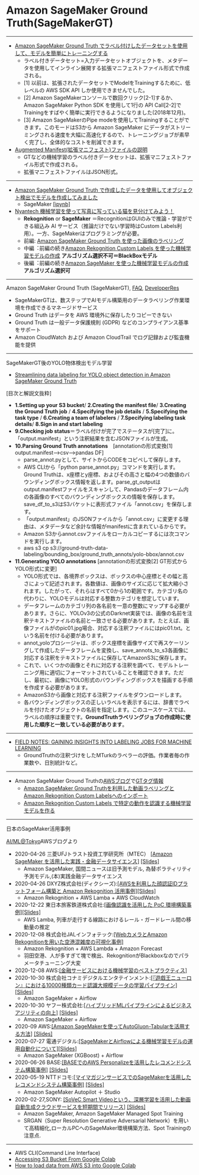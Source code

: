 # Amazon SageMaker Ground Truth(SageMakerGT)

---
- [Amazon SageMaker Ground Truth でラベル付けしたデータセットを使用して、モデルを簡単にトレーニングする](https://aws.amazon.com/jp/blogs/news/easily-train-models-using-datasets-labeled-by-amazon-sagemaker-ground-truth/) 
    - ラベル付きデータセット=入力データセットオブジェクトを、メタデータを使用してインライン展開する拡張マニフェストファイル形式で作成される。
    - [1] 以前は、拡張されたデータセットでModelをTrainingするために、低レベルの AWS SDK API しか使用できませんでした。
    - [2] Amazon SageMakerコンソールで数回クリック[2-1]するか、Amazon SageMaker Python SDK を使用して1行の API Call[2-2]でTrainingをすばやく簡単に実行できるようになりました(2018年12月)。
    - [3] Amazon SageMakerのPipe modeを使用してTrainingすることができます。このモードはS3から Amazon SageMaker にデータがストリーミングされる速度を大幅に高速化するので、トレーニングジョブが素早く完了し、全体的なコストを削減できます。
- [Augmented Manifest(拡張マニフェスト)ファイルの説明](https://docs.aws.amazon.com/sagemaker/latest/dg/augmented-manifest.html)
   - GTなどの機械学習のラベル付きデータセットは、拡張マニフェストファイル形式で作成される。 
   - 拡張マニフェストファイルはJSON形式。

---
- [Amazon SageMaker Ground Truth で作成したデータを使用してオブジェクト検出でモデルを作成してみました](https://dev.classmethod.jp/articles/amazon-sagemaker-object-detection-with-ground-truth/)
    - SageMaker [[ipynb]](https://gist.github.com/furuya02/1429744465506d6080813cafc8fe9579) 
- [Nyantech 機械学習を使って写真に写っている猫を見分けてみよう！](https://aws.amazon.com/jp/builders-flash/202003/sagemaker-groundtruth-cat/?awsf.filter-name=*all) 
  - **Rekognition** or **SageMaker** ＝RecognitionはGUIのみで推論・学習ができる組込み AI サービス（推論だけでない学習時はCustom Labels利用）。一方、SageMakerはプログラミングが必要。 
  - 前編: [Amazon SageMaker Ground Truth を使った画像のラベリング](https://aws.amazon.com/jp/builders-flash/202003/sagemaker-groundtruth-cat/?awsf.filter-name=*all)
  - 中編︓前編の続き[Amazon Rekognition Custom Labels を使った機械学習モデルの作成](https://aws.amazon.com/jp/builders-flash/202004/sagemaker-groundtruth-cat/?awsf.filter-name=*all) **アルゴリズム選択不可＝BlackBoxモデル**
  - 後編︓前編の続き[Amazon SageMaker を使った機械学習モデルの作成](https://aws.amazon.com/jp/builders-flash/202005/sagemaker-cat/?awsf.filter-name=*all) **アルゴリズム選択可**
 
---
Amazon SageMaker Ground Truth (SageMakerGT), [FAQ](https://aws.amazon.com/jp/sagemaker/groundtruth/faqs/), [DeveloperRes](https://aws.amazon.com/jp/sagemaker/groundtruth/developer-resources/)
   - SageMakerGTは、数ステップでAIモデル構築用のデータラベリング作業環境を作成できるマネージドサービス
   - Ground Truth はデータを AWS 環境外に保存したりコピーできない
   - Ground Truth は一般データ保護規則 (GDPR) などのコンプライアンス基準をサポート
   - Amazon CloudWatch および Amazon CloudTrail でログ記録および監査機能を提供

---
SageMakerGT後のYOLO物体検出モデル学習

- [Streamlining data labeling for YOLO object detection in Amazon SageMaker Ground Truth](https://awsfeed.com/whats-new/machine-learning/streamlining-data-labeling-for-yolo-object-detection-in-amazon-sagemaker-ground-truth)

[目次と解説文抜粋]

  - **1.Setting up your S3 bucket**/ **2.Creating the manifest file**/ **3.Creating the Ground Truth job** / **4.Specifying the job details** / **5.Specifying the task type** / **6.Creating a team of labelers** / **7.Specifying labeling task details**/  **8.Sign in and start labeling** 
  - **9.Checking job status**＝ラベル付けが完了でステータスが[完了]に。「output.manifest」という注釈結果を含むJSONファイルが生成。
  - **10.Parsing Ground Truth annotations**　[annotationの形式変換[1] output.manifest-->csv-->pandas DF]
     - parse_annot.pyとして、サイトからCODEをコピペして保存します。
     - AWS CLIから「python parse_annot.py」コマンドを実行します。Ground Truthは、x座標とy座標、およびその高さと幅の4つの数値のバウンディングボックス情報を返します。parse_gt_outputはoutput.manifestファイルをスキャンして、Pandasのデータフレーム内の各画像のすべてのバウンディングボックスの情報を保存します。save_df_to_s3はS3バケットに表形式ファイル「annot.csv」を保存します。
     - 「output.manifest」のJSONファイルから「annot.csv」に変更する理由は、メタデータなど余計な情報がmanifestに含まれているからです。
     - Amazon S3からannot.csvファイルをローカルコピーするには次コマンドを実行します。
     - aws s3 cp s3://ground-truth-data-labeling/bounding_box/ground_truth_annots/yolo-bbox/annot.csv 
  - **11.Generating YOLO annotations** [annotationの形式変換[2] GT形式からYOLO形式に変更]
     - YOLO形式では、各境界ボックスは、ボックスの中心座標とその幅と高さによって記述されます。各数値は、画像のサイズに応じて拡大縮小されます。したがって、それらはすべて0から1の範囲です。カテゴリ名の代わりに、YOLOモデルは対応する整数カテゴリを想定しています。
     - データフレームのカテゴリ列の各名前を一意の整数にマップする必要があります。さらに、YOLOv3の公式のDarknet実装では、画像の名前を注釈テキストファイルの名前と一致させる必要があります。たとえば、画像ファイルがのpic01.jpg場合、対応する注釈ファイルにはpic01.txt。という名前を付ける必要があります。
     - annot_yoloプロシージャは、ボックス座標を画像サイズで再スケーリングして作成したデータフレームを変換し、save_annots_to_s3各画像に対応する注釈をテキストファイルに保存してAmazonS3に保存します。
     - これで、いくつかの画像とそれに対応する注釈を調べて、モデルトレーニング用に適切にフォーマットされていることを確認できます。ただし、最初に、画像にYOLO形式のバウンディングボックスを描画する手順を作成する必要があります。
     - AmazonS3から画像と対応する注釈ファイルをダウンロードします。
     - 各バウンディングボックスの正しいラベルを表示するには、辞書でラベルを付けたオブジェクトの名前を指定します。このユースケースでは、ラベルの順序は重要です。**GroundTruthラベリングジョブの作成時に使用した順序と一致している必要があります**。

---
- [FIELD NOTES: GAINING INSIGHTS INTO LABELING JOBS FOR MACHINE LEARNING](https://noise.getoto.net/tag/amazon-sagemaker-ground-truth/)
  - GroundTruthの注釈づけをしたMTurkのラベラーの評価。作業者毎の作業数や、日別統計など。 

---

- Amazon SageMaker Ground Truthの[AWSブログ](https://aws.amazon.com/jp/blogs/news/)で[GTタグ情報](https://aws.amazon.com/jp/blogs/news/category/artificial-intelligence/amazon-sagemaker-ground-truth/)
  - [Amazon SageMaker Ground Truthを利用した動画ラベリングとAmazon Rekognition Custom Labelsへのインポート ](https://aws.amazon.com/jp/blogs/news/amazon-sagemaker-gt-video/)
  - [Amazon Rekognition Custom Labels で特定の動作を認識する機械学習モデルを作る](https://aws.amazon.com/jp/blogs/news/amazon-rekognition-custom-labels-motion-detect/)

---
日本のSageMaker活用事例

[AI/ML@Tokyo](https://aws.amazon.com/jp/blogs/news/tag/ai-mltokyo/)AWSブログより

- 2020-04-26 三菱UFJトラスト投資工学研究所（MTEC） [[Amazon SageMaker を活用した実践・金融データサイエンス]](https://aws.amazon.com/jp/blogs/news/aws-aiml-tokyo10/) [[Slides]](https://pages.awscloud.com/rs/112-TZM-766/images/20210408_AIML_Tokyo_MTEC.pdf)
  - Amazon SageMaker, 国間ニュースは旧予測モデル, 為替ポラティリティ予測モデル,(本)実践金融データサイエンス 
- 2020-04-26 DXYZ株式会社(ディクシーズ):[[AWSを利用した顔認証IDプラットフォーム構築と Amazon Rekognition 活用事例]](https://aws.amazon.com/jp/blogs/news/aws-aiml-tokyo10/)[[Slides]](https://pages.awscloud.com/rs/112-TZM-766/images/3.aimltokyo10_DXYZ.pdf)
  - Amazon Rekognition + AWS Lamba + AWS CloudWatch
- 2020-12-22 東日本旅客鉄道株式会社:[[画像認識を活用した PoC 環境構築事例]](https://aws.amazon.com/jp/blogs/news/aws-aiml-tokyo9/)[[Slides]](https://pages.awscloud.com/rs/112-TZM-766/images/AIML_Tokyo_9_JR_East.pdf)
  - AWS Lamba, 列車が走行する線路におけるレール・ガードレール間の移動量の推定 
- 2020-12-08 株式会社JALインフォテック:[[WebカメラとAmazon Rekognitionを用いた空港混雑度の可視化事例]](https://pages.awscloud.com/rs/112-TZM-766/images/3_AWS_AIML_Tokyo8_JIT.pdf)
  - Amazon Rekognition + AWS Lambda + Amazon Forecast 
  - 羽田空港、人が多すぎて塊で検出、RekognitionがBlackboxなのでパラメータチューニング大変
- 2020-12-08 AWS:[[金融サービスにおける機械学習のベストプラクティス]](https://d1.awsstatic.com/whitepapers/ja_JP/machine-learning-in-financial-services-on-aws.pdf)
- 2020-10-30 株式会社コナミデジタルエンタテインメント:[[『遊戯王ニューロン』における10000種類カード認識大規模データの学習パイプライン]](https://aws.amazon.com/jp/blogs/news/aws-aiml-tokyo7/)[[Slides]](https://pages.awscloud.com/rs/112-TZM-766/images/KONAMI_AIMLTokyo7.pdf)
  - Amazon SageMaker + Airflow  
- 2020-10-30 ヤフー株式会社:[[ハイブリッドMLパイプラインによるビジネスアジリティの向上]](https://aws.amazon.com/jp/blogs/news/aws-aiml-tokyo7/) [[Slides]](https://pages.awscloud.com/rs/112-TZM-766/images/Yahoo_AIMLTokyo7.pdf)
  - Amazon SageMaker + Airflow   
- 2020-09 AWS:[[Amazon SageMakerを使ってAutoGluon-Tabularを活用する方法]](https://aws.amazon.com/jp/blogs/news/aws-aiml-tokyo6/) [[Slides]](https://pages.awscloud.com/rs/112-TZM-766/images/2.AutoGluon-Tabular_SageMaker.pdf)
- 2020-07-27 電通デジタル:[[SageMakerとAirflowによる機械学習モデルの運用自動化について]](https://aws.amazon.com/jp/blogs/news/%E3%80%90%E9%96%8B%E5%82%AC%E5%A0%B1%E5%91%8A%E3%80%91aws-ai-mltokyo-5/)[[Slides]](https://speakerdeck.com/dentsudigital/sagemakertoairflowniyoruji-jie-xue-xi-moterufalseyun-yong-zi-dong-hua-nituite)
  - Amazon SageMaker (XGBoost) + Airflow 
- 2020-06-26 BASE:[[BASEでのAWS Personalizeを活用したレコメンドシステム構築事例]](https://aws.amazon.com/jp/blogs/news/aws-aiml-tokyo4/) [[Slides]](https://pages.awscloud.com/rs/112-TZM-766/images/3.BASE_aws_aiml_tokyo_4_base.pdf)
- 2020-05-19 NTTドコモ:[[マイマガジンサービスでのSageMakerを活用したレコメンドシステム構築事例]](https://aws.amazon.com/jp/blogs/news/aws-aiml-tokyo3/) [[Slides]](https://pages.awscloud.com/rs/112-TZM-766/images/04232020_AI_ML_Tokyo_docomo_handsout.pdf)
  - Amazon SageMaker Autopilot ＋ Studio 
- 2020-02-27,SONY: [[SoVeC Smart Videoという、深層学習を活用した動画自動生成クラウドサービスを短期間でリリース]](https://aws.amazon.com/jp/blogs/news/aws-aiml-tokyo2/) [[Slides]](https://pages.awscloud.com/rs/112-TZM-766/images/3_AWS_AI_et_ML_at_Tokyo_No_2_usecase_Sony_Oishi_handout.pdf)
  - Amazon SageMaker, Amazon SageMaker Managed Spot Training
  - SRGAN（Super Resolution Generative Adversarial Network）を用いて高精細化,ローカルPCへのSageMaker環境構築方法、Spot Trainingの注意点.

---
- AWS CLI(Command Line Interface)
 - [Accessing S3 Bucket From Google Colab](https://medium.com/@lily_su/accessing-s3-bucket-from-google-colab-16f7ee6c5b51)  
 - [How to load data from AWS S3 into Google Colab](https://python.plainenglish.io/how-to-load-data-from-aws-s3-into-google-colab-7e76fbf534d2)
